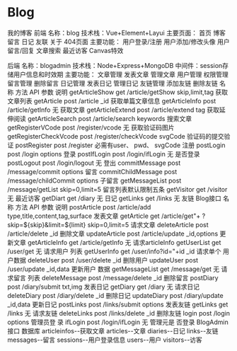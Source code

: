 # Blog
我的博客
前端
名称：blog
技术栈：Vue+Element+Layui
主要页面：
首页
博客
留言
日记
友联
关于
404页面
主要功能：
用户登录/注册
用户添加/修改头像
用户留言/回复
文章搜索
最近访客
Canvas特效
 
后端
名称：blogadmin
技术栈：Node+Express+MongoDB
中间件：session存储用户信息和时效期
主要功能：
文章管理
发表文章
管理文章
用户管理
权限管理
留言管理
删除留言
日记管理
发表日记
管理日记
友链管理
添加友链
删除友链
名称 方法 API 参数 说明 getArticleShow get /article/getShow skip,limit,tag 获取文章列表 getArticle post /article _id 获取单篇文章信息 getArticleInfo post /article/getInfo 无 获取文章 getArticleExtend post /article/extend tag 获取延伸阅读 getArticleSearch post /article/search keywords 搜索文章 getRegisterVCode post /register/vcode 无 获取验证码图片 getRegisterCheckVcode post /register/checkVcode svgCode 验证码的提交验证 postRegister post /register 必需有user、 pwd、 svgCode 注册 postLogin post /login options 登录 postIfLogin post /login/ifLogin 无 是否登录 postLogout post /login/logout 无 登出
commitMessage post /message/commit options 留言
commitChildMessage post /message/childCommit options 子留言 getMessageList post /message/getList skip=0,limit=5 留言列表默认限制五条 getVisitor get /visitor 无 最近访客 getDiart get /diary 无 日记 getLinks get /links 无 友链
Blog接口
名称 方法 API 参数 说明 postArticle post /article/add type,title,content,tag,surface 发表文章 getArticle get /article/get"+ ?
skip=${skip}&limit=${limit}
skip=0,limit=5 请求文章 deleteArticle post /article/delete _id 删除文章 updateArticle post /article/update _id,options 更新文章 getArticleInfo get /article/getInfo 无 请求articleInfo getUserList get /user/get 无 请求用户 列表 getUserInfo get /user/info?id="+id _id 请求单个 用户数据 deleteUser post /user/delete _id 删除用户 updateUser post /user/update _id,data 更新用户 数据 getMessageList get /message/get 无 请求留言 列表 deleteMessage post /message/delete _id 删除留言 postDiary post /diary/submit txt,img 发表日记 getDiary get /diary 无 请求日记 deleteDiary post /diary/delete _id 删除日记 updateDiary post /diary/update _id,data 更新日记 postLinks post /links/submit options 发表友链 getLinks get /links 无 请求友链 deleteLinks post /links/delete _id 删除友链 login post /login options 管理员登 录 ifLogin post /login/ifLogin 无 管理元是 否登录
BlogAdmin接口
数据库
articleinfos--获取文章
articles--文章
diaries--日记
links--友链
messages--留言
sessions--用户登录信息
users--用户
visitors--访客
